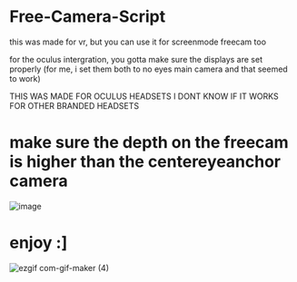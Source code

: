 # Free-Camera-Script

this was made for vr, but you can use it for screenmode freecam too

for the oculus intergration, you gotta make sure the displays are set properly (for me, i set them both to no eyes main camera and that seemed to work)

THIS WAS MADE FOR OCULUS HEADSETS I DONT KNOW IF IT WORKS FOR OTHER BRANDED HEADSETS

# make sure the depth on the freecam is higher than the centereyeanchor camera
![image](https://user-images.githubusercontent.com/107813339/198142750-5bf8dd49-2dc5-40c0-b58e-eddf224719f6.png)

# enjoy  :]

![ezgif com-gif-maker (4)](https://user-images.githubusercontent.com/107813339/198143839-d68e11d9-9cab-49df-9fb2-b2682d17b15e.gif)

